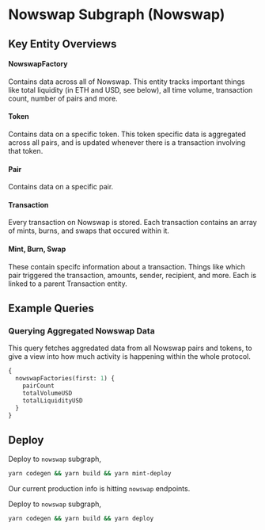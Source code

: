 # Nowswap Subgraph (Nowswap)


## Key Entity Overviews

#### NowswapFactory

Contains data across all of Nowswap. This entity tracks important things like total liquidity (in ETH and USD, see below), all time volume, transaction count, number of pairs and more.

#### Token

Contains data on a specific token. This token specific data is aggregated across all pairs, and is updated whenever there is a transaction involving that token.

#### Pair

Contains data on a specific pair.

#### Transaction

Every transaction on Nowswap is stored. Each transaction contains an array of mints, burns, and swaps that occured within it.

#### Mint, Burn, Swap

These contain specifc information about a transaction. Things like which pair triggered the transaction, amounts, sender, recipient, and more. Each is linked to a parent Transaction entity.

## Example Queries

### Querying Aggregated Nowswap Data

This query fetches aggredated data from all Nowswap pairs and tokens, to give a view into how much activity is happening within the whole protocol.

```graphql
{
  nowswapFactories(first: 1) {
    pairCount
    totalVolumeUSD
    totalLiquidityUSD
  }
}
```

## Deploy

Deploy to `nowswap` subgraph,

```bash
yarn codegen && yarn build && yarn mint-deploy
```
Our current production info is hitting `nowswap` endpoints.

Deploy to `nowswap` subgraph,

```bash
yarn codegen && yarn build && yarn deploy
```
